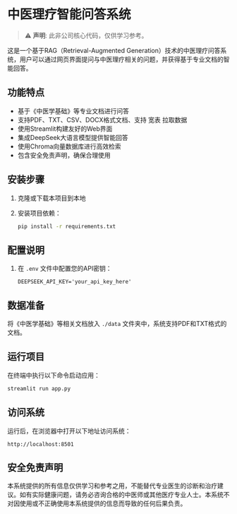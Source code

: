 # 中医理疗智能问答系统

> ⚠️ **声明**: 此非公司核心代码，仅供学习参考。

这是一个基于RAG（Retrieval-Augmented Generation）技术的中医理疗问答系统，用户可以通过网页界面提问与中医理疗相关的问题，并获得基于专业文档的智能回答。

## 功能特点

- 基于《中医学基础》等专业文档进行问答
- 支持PDF、TXT、CSV、DOCX格式文档、支持 宽表 拉取数据
- 使用Streamlit构建友好的Web界面
- 集成DeepSeek大语言模型提供智能回答
- 使用Chroma向量数据库进行高效检索
- 包含安全免责声明，确保合理使用

## 安装步骤

1. 克隆或下载本项目到本地

2. 安装项目依赖：
   ```bash
   pip install -r requirements.txt
   ```

## 配置说明

1. 在 `.env` 文件中配置您的API密钥：
   ```
   DEEPSEEK_API_KEY='your_api_key_here'
   ```

## 数据准备

将《中医学基础》等相关文档放入 `./data` 文件夹中，系统支持PDF和TXT格式的文档。

## 运行项目

在终端中执行以下命令启动应用：
```bash
streamlit run app.py
```

## 访问系统

运行后，在浏览器中打开以下地址访问系统：
```
http://localhost:8501
```

## 安全免责声明

本系统提供的所有信息仅供学习和参考之用，不能替代专业医生的诊断和治疗建议。如有实际健康问题，请务必咨询合格的中医师或其他医疗专业人士。本系统不对因使用或不正确使用本系统提供的信息而导致的任何后果负责。